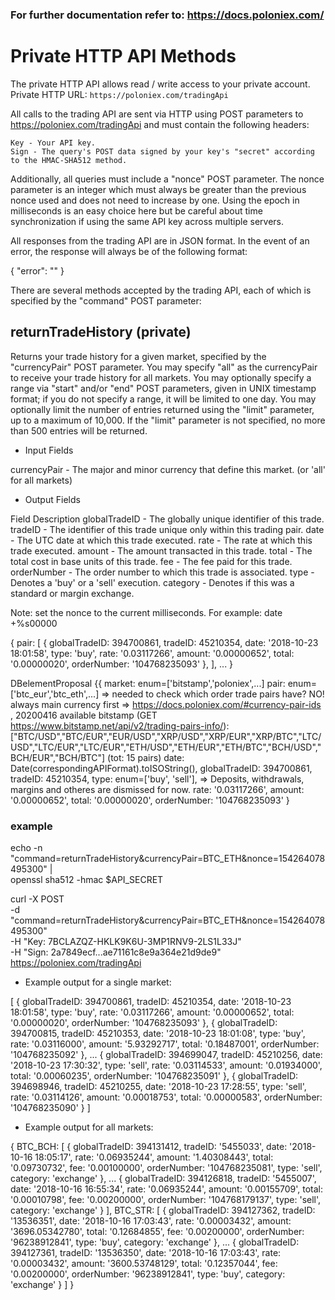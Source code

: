 ### For further documentation refer to: https://docs.poloniex.com/

# Private HTTP API Methods

The private HTTP API allows read / write access to your private account.
Private HTTP URL: `https://poloniex.com/tradingApi`

All calls to the trading API are sent via HTTP using POST parameters to https://poloniex.com/tradingApi and must contain the following headers:

    Key - Your API key.
    Sign - The query's POST data signed by your key's "secret" according to the HMAC-SHA512 method.

Additionally, all queries must include a "nonce" POST parameter. The nonce parameter is an integer which must always be greater than the previous nonce used and does not need to increase by one. Using the epoch in milliseconds is an easy choice here but be careful about time synchronization if using the same API key across multiple servers.

All responses from the trading API are in JSON format. In the event of an error, the response will always be of the following format:

{ "error": "<error message>" }

There are several methods accepted by the trading API, each of which is specified by the "command" POST parameter:

## returnTradeHistory (private)

Returns your trade history for a given market, specified by the "currencyPair" POST parameter. You may specify "all" as the currencyPair to receive your trade history for all markets. You may optionally specify a range via "start" and/or "end" POST parameters, given in UNIX timestamp format; if you do not specify a range, it will be limited to one day. You may optionally limit the number of entries returned using the "limit" parameter, up to a maximum of 10,000. If the "limit" parameter is not specified, no more than 500 entries will be returned.

- Input Fields

currencyPair - The major and minor currency that define this market. (or 'all' for all markets)

- Output Fields

Field Description
globalTradeID - The globally unique identifier of this trade.
tradeID - The identifier of this trade unique only within this trading pair.
date - The UTC date at which this trade executed.
rate - The rate at which this trade executed.
amount - The amount transacted in this trade.
total - The total cost in base units of this trade.
fee - The fee paid for this trade.
orderNumber - The order number to which this trade is associated.
type - Denotes a 'buy' or a 'sell' execution.
category - Denotes if this was a standard or margin exchange.

Note: set the nonce to the current milliseconds. For example: date +%s00000

{ pair: [
{
globalTradeID: 394700861,
tradeID: 45210354,
date: '2018-10-23 18:01:58',
type: 'buy',
rate: '0.03117266',
amount: '0.00000652',
total: '0.00000020',
orderNumber: '104768235093'
},
],
...
}

DBelementProposal
{{
market: enum=['bitstamp','poloniex',...]
pair: enum=['btc_eur','btc_eth',...] => needed to check which order trade pairs have? NO! always main currency first => https://docs.poloniex.com/#currency-pair-ids , 20200416 available bitstamp (GET https://www.bitstamp.net/api/v2/trading-pairs-info/): ["BTC/USD","BTC/EUR","EUR/USD","XRP/USD","XRP/EUR","XRP/BTC","LTC/USD","LTC/EUR","LTC/EUR","ETH/USD","ETH/EUR","ETH/BTC","BCH/USD","BCH/EUR","BCH/BTC"] (tot: 15 pairs)
date: Date(correspondingAPIFormat).toISOString(),
globalTradeID: 394700861,
tradeID: 45210354,
type: enum=['buy', 'sell'], => Deposits, withdrawals, margins and otheres are dismissed for now.
rate: '0.03117266',
amount: '0.00000652',
total: '0.00000020',
orderNumber: '104768235093'
}

### example

echo -n "command=returnTradeHistory&currencyPair=BTC_ETH&nonce=154264078495300" | \
openssl sha512 -hmac \$API_SECRET

curl -X POST \
 -d "command=returnTradeHistory&currencyPair=BTC_ETH&nonce=154264078495300" \
 -H "Key: 7BCLAZQZ-HKLK9K6U-3MP1RNV9-2LS1L33J" \
 -H "Sign: 2a7849ecf...ae71161c8e9a364e21d9de9" \
 https://poloniex.com/tradingApi

- Example output for a single market:

[ { globalTradeID: 394700861,
tradeID: 45210354,
date: '2018-10-23 18:01:58',
type: 'buy',
rate: '0.03117266',
amount: '0.00000652',
total: '0.00000020',
orderNumber: '104768235093' },
{ globalTradeID: 394700815,
tradeID: 45210353,
date: '2018-10-23 18:01:08',
type: 'buy',
rate: '0.03116000',
amount: '5.93292717',
total: '0.18487001',
orderNumber: '104768235092' },
...
{ globalTradeID: 394699047,
tradeID: 45210256,
date: '2018-10-23 17:30:32',
type: 'sell',
rate: '0.03114533',
amount: '0.01934000',
total: '0.00060235',
orderNumber: '104768235091' },
{ globalTradeID: 394698946,
tradeID: 45210255,
date: '2018-10-23 17:28:55',
type: 'sell',
rate: '0.03114126',
amount: '0.00018753',
total: '0.00000583',
orderNumber: '104768235090' } ]

- Example output for all markets:

{ BTC_BCH:
[ { globalTradeID: 394131412,
tradeID: '5455033',
date: '2018-10-16 18:05:17',
rate: '0.06935244',
amount: '1.40308443',
total: '0.09730732',
fee: '0.00100000',
orderNumber: '104768235081',
type: 'sell',
category: 'exchange' },
...
{ globalTradeID: 394126818,
tradeID: '5455007',
date: '2018-10-16 16:55:34',
rate: '0.06935244',
amount: '0.00155709',
total: '0.00010798',
fee: '0.00200000',
orderNumber: '104768179137',
type: 'sell',
category: 'exchange' } ],
BTC_STR:
[ { globalTradeID: 394127362,
tradeID: '13536351',
date: '2018-10-16 17:03:43',
rate: '0.00003432',
amount: '3696.05342780',
total: '0.12684855',
fee: '0.00200000',
orderNumber: '96238912841',
type: 'buy',
category: 'exchange' },
...
{ globalTradeID: 394127361,
tradeID: '13536350',
date: '2018-10-16 17:03:43',
rate: '0.00003432',
amount: '3600.53748129',
total: '0.12357044',
fee: '0.00200000',
orderNumber: '96238912841',
type: 'buy',
category: 'exchange' } ] }
